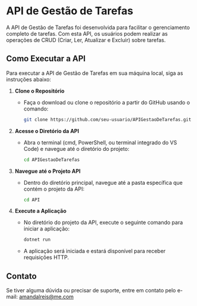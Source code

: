 # API de Gestão de Tarefas

A API de Gestão de Tarefas foi desenvolvida para facilitar o gerenciamento completo de tarefas. Com esta API, os usuários podem realizar as operações de CRUD (Criar, Ler, Atualizar e Excluir) sobre tarefas.

## Como Executar a API

Para executar a API de Gestão de Tarefas em sua máquina local, siga as instruções abaixo:

1. **Clone o Repositório**
   - Faça o download ou clone o repositório a partir do GitHub usando o comando:
     ```bash
     git clone https://github.com/seu-usuario/APIGestaoDeTarefas.git
     ```
  
2. **Acesse o Diretório da API**
   - Abra o terminal (cmd, PowerShell, ou terminal integrado do VS Code) e navegue até o diretório do projeto:
     ```bash
     cd APIGestaoDeTarefas
     ```

3. **Navegue até o Projeto API**
   - Dentro do diretório principal, navegue até a pasta específica que contém o projeto da API:
     ```bash
     cd API
     ```

4. **Execute a Aplicação**
   - No diretório do projeto da API, execute o seguinte comando para iniciar a aplicação:
     ```bash
     dotnet run
     ```
   - A aplicação será iniciada e estará disponível para receber requisições HTTP.

## Contato

Se tiver alguma dúvida ou precisar de suporte, entre em contato pelo e-mail: [amandalreis@me.com](mailto:amandalreis@me.com)
